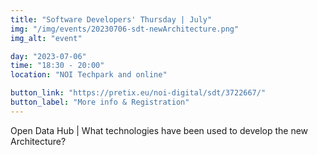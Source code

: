 ```yaml
---
title: "Software Developers' Thursday | July"
img: "/img/events/20230706-sdt-newArchitecture.png"
img_alt: "event"

day: "2023-07-06"
time: "18:30 - 20:00"
location: "NOI Techpark and online"

button_link: "https://pretix.eu/noi-digital/sdt/3722667/"
button_label: "More info & Registration"
---
```


Open Data Hub | What technologies have been used to develop the new Architecture?